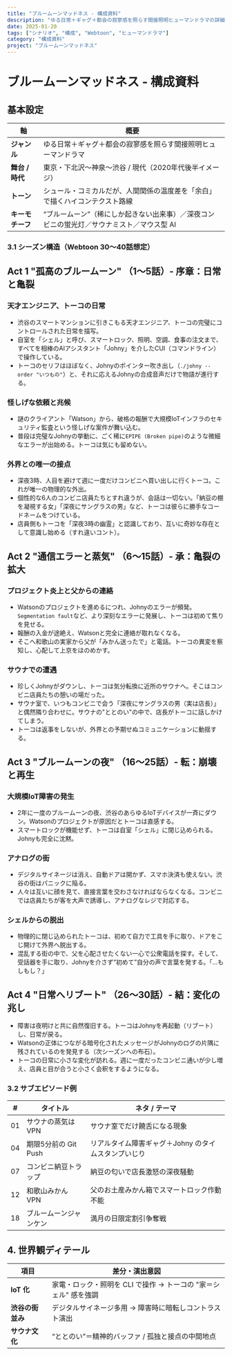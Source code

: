 ```yaml
---
title: "ブルームーンマッドネス - 構成資料"
description: "ゆる日常＋ギャグ＋都会の寂寥感を照らす間接照明ヒューマンドラマの詳細構成"
date: 2025-01-20
tags: ["シナリオ", "構成", "Webtoon", "ヒューマンドラマ"]
category: "構成資料"
project: "ブルームーンマッドネス"
---
```


# ブルームーンマッドネス - 構成資料

## 基本設定

| 軸 | 概要 |
| --- | --- |
| **ジャンル** | ゆる日常＋ギャグ＋都会の寂寥感を照らす間接照明ヒューマンドラマ |
| **舞台 / 時代** | 東京・下北沢〜神泉〜渋谷 / 現代（2020年代後半イメージ） |
| **トーン** | シュール・コミカルだが、人間関係の温度差を「余白」で描くハイコンテクスト路線 |
| **キーモチーフ** | “ブルームーン”（稀にしか起きない出来事）／深夜コンビニの蛍光灯／サウナミスト／マウス型 AI |

### 3.1 シーズン構造（Webtoon 30〜40話想定）

## Act 1 "孤高のブルームーン" （1〜5話）- 序章：日常と亀裂

### 天才エンジニア、トーコの日常
- 渋谷のスマートマンションに引きこもる天才エンジニア、トーコの完璧にコントロールされた日常を描写。
- 自室を「シェル」と呼び、スマートロック、照明、空調、食事の注文まで、すべてを相棒のAIアシスタント「Johny」を介したCUI（コマンドライン）で操作している。
- トーコのセリフはほぼなく、Johnyのポインター吹き出し（`./johny --order "いつもの"`）と、それに応えるJohnyの合成音声だけで物語が進行する。

### 怪しげな依頼と兆候
- 謎のクライアント「Watson」から、破格の報酬で大規模IoTインフラのセキュリティ監査という怪しげな案件が舞い込む。
- 普段は完璧なJohnyの挙動に、ごく稀に`EPIPE (Broken pipe)`のような微細なエラーが出始める。トーコは気にも留めない。

### 外界との唯一の接点
- 深夜3時、人目を避けて週に一度だけコンビニへ買い出しに行くトーコ。これが唯一の物理的な外出。
- 個性的な6人のコンビニ店員たちとすれ違うが、会話は一切ない。「納豆の棚を凝視する女」「深夜にサングラスの男」など、トーコは彼らに勝手なコードネームをつけている。
- 店員側もトーコを「深夜3時の幽霊」と認識しており、互いに奇妙な存在として意識し始める（すれ違いコント）。

## Act 2 "通信エラーと蒸気" （6〜15話）- 承：亀裂の拡大
### プロジェクト炎上と父からの連絡
- Watsonのプロジェクトを進めるにつれ、Johnyのエラーが頻発。`Segmentation fault`など、より深刻なエラーに発展し、トーコは初めて焦りを見せる。
- 報酬の入金が途絶え、Watsonと完全に連絡が取れなくなる。
- そこへ和歌山の実家から父が「みかん送ったで」と電話。トーコの異変を察知し、心配して上京をほのめかす。

### サウナでの遭遇
- 珍しくJohnyがダウンし、トーコは気分転換に近所のサウナへ。そこはコンビニ店員たちの憩いの場だった。
- サウナ室で、いつもコンビニで会う「深夜にサングラスの男（実は店長）」と偶然隣り合わせに。サウナの"ととのい"の中で、店長がトーコに話しかけてしまう。
- トーコは返事をしないが、外界との予期せぬコミュニケーションに動揺する。

## Act 3 "ブルームーンの夜" （16〜25話）- 転：崩壊と再生
### 大規模IoT障害の発生
- 2年に一度のブルームーンの夜、渋谷のあらゆるIoTデバイスが一斉にダウン。Watsonのプロジェクトが原因だとトーコは直感する。
- スマートロックが機能せず、トーコは自室「シェル」に閉じ込められる。Johnyも完全に沈黙。

### アナログの街
- デジタルサイネージは消え、自動ドアは開かず、スマホ決済も使えない。渋谷の街はパニックに陥る。
- 人々は互いに顔を見て、直接言葉を交わさなければならなくなる。コンビニでは店員たちが客を大声で誘導し、アナログなレジで対応する。

### シェルからの脱出
- 物理的に閉じ込められたトーコは、初めて自力で工具を手に取り、ドアをこじ開けて外界へ脱出する。
- 混乱する街の中で、父を心配させたくない一心で公衆電話を探す。そして、受話器を手に取り、Johnyを介さず“初めて”自分の声で言葉を発する。「…もしもし？」

## Act 4 "日常へリブート" （26〜30話）- 結：変化の兆し
- 障害は夜明けと共に自然復旧する。トーコはJohnyを再起動（リブート）し、日常が戻る。
- Watsonの正体につながる暗号化されたメッセージがJohnyのログの片隅に残されているのを発見する（次シーズンへの布石）。
- トーコの日常に小さな変化が訪れる。週に一度だったコンビニ通いが少し増え、店員と目が合うと小さく会釈をするようになる。

### 3.2 サブエピソード例

| # | タイトル | ネタ / テーマ |
| --- | --- | --- |
| 01 | サウナの蒸気は VPN | サウナ室でだけ饒舌になる現象 |
| 04 | 期限5分前の Git Push | リアルタイム障害ギャグ＋Johny のタイムスタンプいじり |
| 07 | コンビニ納豆トラップ | 納豆の匂いで店長激怒の深夜騒動 |
| 12 | 和歌山みかん VPN | 父のお土産みかん箱でスマートロック作動不能 |
| 18 | ブルームーンジャンケン | 満月の日限定割引争奪戦 |

## 4. 世界観ディテール

| 項目 | 差分・演出意図 |
| --- | --- |
| **IoT 化** | 家電・ロック・照明を CLI で操作 → トーコの "家＝シェル" 感を強調 |
| **渋谷の街並み** | デジタルサイネージ多用 → 障害時に暗転しコントラスト演出 |
| **サウナ文化** | “ととのい”＝精神的バッファ / 孤独と接点の中間地点 |
